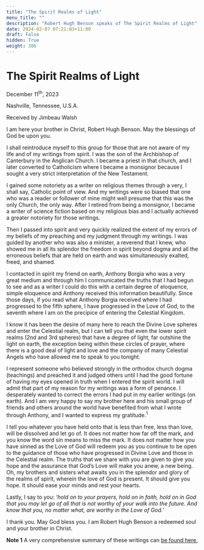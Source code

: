 ```yaml
---
title: "The Spirit Realms of Light"
menu_title: ""
description: "Robert Hugh Benson speaks of The Spirit Realms of Light"
date: 2024-02-07 07:21:03+11:00
draft: False
hidden: True
weight: 386
---
```

# The Spirit Realms of Light 

December 11<sup>th</sup>, 2023

Nashville, Tennessee, U.S.A.

Received by Jimbeau Walsh  

I am here your brother in Christ, Robert Hugh Benson. May the blessings of God be upon you. 
   
I shall reintroduce myself to this group for those that are not aware of my life and of my writings from spirit. I was the son of the Archbishop of Canterbury in the Anglican Church. I became a priest in that church, and I later converted to Catholicism where I became a monsignor because I sought a very strict interpretation of the New Testament. 

I gained some notoriety as a writer on religious themes through a very, I shall say, Catholic point of view. And my writings were so biased that one who was a reader or follower of mine might well presume that this was the only Church, the only way. After I retired from being a monsignor, I became a writer of science fiction based on my religious bias and I actually achieved a greater notoriety for those writings. 

Then I passed into spirit and very quickly realized the extent of my errors of my beliefs of my preaching and my judgment through my writings. I was guided by another who was also a minister, a reverend that I knew, who showed me in all its splendor the freedom in spirit beyond dogma and all the erroneous beliefs that are held on earth and was simultaneously exalted, freed, and shamed. 

I contacted in spirit my friend on earth, Anthony Borgia who was a very great medium and through him I communicated the truths that I had begun to see and as a writer I could do this with a certain degree of eloquence, simple eloquence and Anthony received this information beautifully. Since those days, if you read what Anthony Borgia received where I had progressed to the fifth sphere, I have progressed in the Love of God, to the seventh where I am on the precipice of entering the Celestial Kingdom.
     
I know it has been the desire of many here to reach the Divine Love spheres and enter the Celestial realm, but I can tell you that even the lower spirit realms (2nd and 3rd spheres) that have a degree of light, far outshine the light on earth, the exception being within these circles of prayer, where there is a good deal of light and love and the company of many Celestial Angels who have allowed me to speak to you tonight. 

I represent someone who believed strongly in the orthodox church dogma (teachings) and preached it and judged others until I had the good fortune of having my eyes opened in truth when I entered the spirit world. I will admit that part of my reason for my writings was a form of penance. I desperately wanted to correct the errors I had put in my earlier writings (on earth). And I am very happy to say my brother here and his small group of friends and others around the world have benefited from what I wrote through Anthony, and I wanted to express my gratitude.<sup>1</sup>
 
I tell you whatever you have held onto that is less than free, less than love, will be dissolved and let go of. It does not matter how far off the mark, and you know the word sin means to miss the mark.  It does not matter how you have sinned as the Love of God will redeem you as you continue to be open to the guidance of those who have progressed in Divine Love and those in the Celestial realm. The truths that we share with you are given to give you hope and the assurance that God’s Love will make you anew, a new being. Oh, my brothers and sisters what awaits you in the splendor and glory of the realms of spirit, wherein the love of God is present. It should give you hope. It should ease your minds and rest your hearts. 
 
Lastly, I say to you: *‘hold on to your prayers, hold on in faith, hold on in God that you may let go of all that is not worthy of your walk into the future. And know that you, no matter what, are worthy in the Love of God.’* 
 
I thank you. May God bless you. I am Robert Hugh Benson a redeemed soul and your brother in Christ. 

**Note 1** A very comprehensive summary of these writings can [be found here.](https://new-birth.net/mediumship/anthony-borgia-and-the-spirit-books-he-authored/)